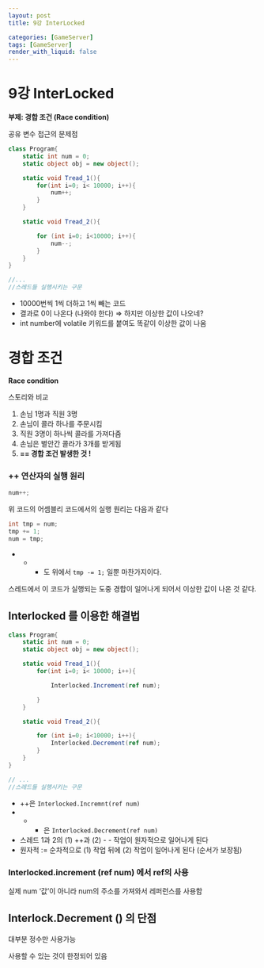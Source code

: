```yaml
---
layout: post
title: 9강 InterLocked

categories: [GameServer]
tags: [GameServer]
render_with_liquid: false
---
```


# 9강 InterLocked

**부제: 경합 조건 (Race condition)**

공유 변수 접근의 문제점

```csharp
class Program{
	static int num = 0;
	static object obj = new object();

	static void Tread_1(){
		for(int i=0; i< 10000; i++){            
            num++;
		}
	}

    static void Tread_2(){

        for (int i=0; i<10000; i++){
            num--;
        }
    }
}

//...
//스레드들 실행시키는 구문

```

- 10000번씩 1씩 더하고 1씩 빼는 코드
- 결과로 0이 나온다 (나와야 한다) ⇒ 하지만 이상한 값이 나오네?
- int number에 volatile 키워드를 붙여도 똑같이 이상한 값이 나옴

# 경합 조건

**Race condition**

스토리와 비교

1. 손님 1명과 직원 3명
2. 손님이 콜라 하나를 주문시킴
3. 직원 3명이 하나씩 콜라를 가져다줌
4. 손님은 별안간 콜라가 3개를 받게됨
5. **== 경합 조건 발생한 것 !**

### ++ 연산자의 실행 원리

```csharp
num++;
```

위 코드의 어셈블리 코드에서의 실행 원리는 다음과 같다

```csharp
int tmp = num;
tmp += 1;
num = tmp;
```

- - - 도 위에서 `tmp -= 1;` 일뿐 마찬가지이다.

스레드에서 이 코드가 실행되는 도중 경합이 일어나게 되어서 이상한 값이 나온 것 같다.

## Interlocked 를 이용한 해결법

```csharp
class Program{
	static int num = 0;
	static object obj = new object();

	static void Tread_1(){
		for(int i=0; i< 10000; i++){

            Interlocked.Increment(ref num);

		}
	}

    static void Tread_2(){

        for (int i=0; i<10000; i++){
            Interlocked.Decrement(ref num);
        }
    }
}

// ...
//스레드들 실행시키는 구문
```

- ++은 `Interlocked.Incremnt(ref num)`
- - - 은 `Interlocked.Decrement(ref num)`
- 스레드 1과 2의 (1) ++과 (2) - - 작업이 원자적으로 일어나게 된다
- 원자적 := 순차적으로 (1) 작업 뒤에 (2) 작업이 일어나게 된다 (순서가 보장됨)

### Interlocked.increment (ref num) 에서 ref의 사용

실제 num ‘값’이 아니라 num의 주소를 가져와서 레퍼런스를 사용함

## Interlock.Decrement () 의 단점

대부분 정수만 사용가능

사용할 수 있는 것이 한정되어 있음

